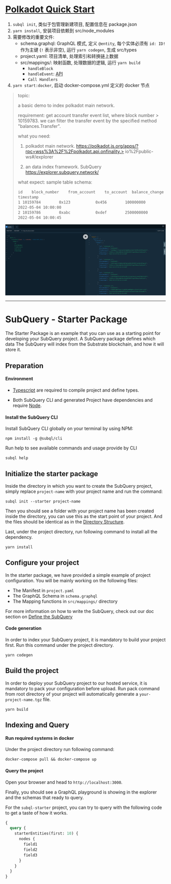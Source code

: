 # [Polkadot Quick Start](https://academy.subquery.network/quickstart/quickstart_chains/polkadot.html)

1. `subql init`, 类似于包管理新建项目, 配置信息在 package.json
2. `yarn install`, 安装项目依赖到 src/node_modules
3. 需要修改的重要文件:
   * schema.graphql: GraphQL 模式, 定义 `@entity`, 每个实体必须有 `id: ID!` 作为主键 (`!` 表示非空), 运行 `yarn codegen`, 生成 src/types
   * project.yaml: 项目清单, 处理索引和转换链上数据
   * src/mappings/: 映射函数, 处理数据的逻辑, 运行 `yarn build`
     * `handleBlock`
     * `handleEvent`: [API](https://polkadot.js.org/docs/substrate/events/)
     * `Call Handlers`
4. `yarn start:docker`, 启动 docker-compose.yml 定义的 docker 节点

> topic:
> 
> a basic demo to index polkadot main network.
> 
> requirement:
> get account transfer event list, where block number > 10159783.
> we can filter the transfer event by the specified method "balances.Transfer".
> 
> 
> what you need:
> 1. polkadot main network.
> https://polkadot.js.org/apps/?rpc=wss%3A%2F%2Fpolkadot.api.onfinality.> io%2Fpublic-ws#/explorer
> 
> 2. an data index  framework.
> SubQuery
> https://explorer.subquery.network/
> 
> 
>  
> what expect:
> sample table schema: 
> 
> ```
> id	block_number	from_account	to_account	balance_change	timestamp
> 1	10159784		0x123			0x456		 100000000		2022-05-04 10:00:00
> 2	10159786		0xabc			0xdef		 2500000000		2022-05-04 10:00:45
> ```

![](.data/screenshots/reuslt.png)

----

# SubQuery - Starter Package

The Starter Package is an example that you can use as a starting point for developing your SubQuery project.
A SubQuery package defines which data The SubQuery will index from the Substrate blockchain, and how it will store it.

## Preparation

#### Environment

- [Typescript](https://www.typescriptlang.org/) are required to compile project and define types.

- Both SubQuery CLI and generated Project have dependencies and require [Node](https://nodejs.org/en/).

#### Install the SubQuery CLI

Install SubQuery CLI globally on your terminal by using NPM:

```
npm install -g @subql/cli
```

Run help to see available commands and usage provide by CLI

```
subql help
```

## Initialize the starter package

Inside the directory in which you want to create the SubQuery project, simply replace `project-name` with your project name and run the command:

```
subql init --starter project-name
```

Then you should see a folder with your project name has been created inside the directory, you can use this as the start point of your project. And the files should be identical as in the [Directory Structure](https://doc.subquery.network/directory_structure.html).

Last, under the project directory, run following command to install all the dependency.

```
yarn install
```

## Configure your project

In the starter package, we have provided a simple example of project configuration. You will be mainly working on the following files:

- The Manifest in `project.yaml`
- The GraphQL Schema in `schema.graphql`
- The Mapping functions in `src/mappings/` directory

For more information on how to write the SubQuery,
check out our doc section on [Define the SubQuery](https://doc.subquery.network/define_a_subquery.html)

#### Code generation

In order to index your SubQuery project, it is mandatory to build your project first.
Run this command under the project directory.

```
yarn codegen
```

## Build the project

In order to deploy your SubQuery project to our hosted service, it is mandatory to pack your configuration before upload.
Run pack command from root directory of your project will automatically generate a `your-project-name.tgz` file.

```
yarn build
```

## Indexing and Query

#### Run required systems in docker

Under the project directory run following command:

```
docker-compose pull && docker-compose up
```

#### Query the project

Open your browser and head to `http://localhost:3000`.

Finally, you should see a GraphQL playground is showing in the explorer and the schemas that ready to query.

For the `subql-starter` project, you can try to query with the following code to get a taste of how it works.

```graphql
{
  query {
    starterEntities(first: 10) {
      nodes {
        field1
        field2
        field3
      }
    }
  }
}
```
